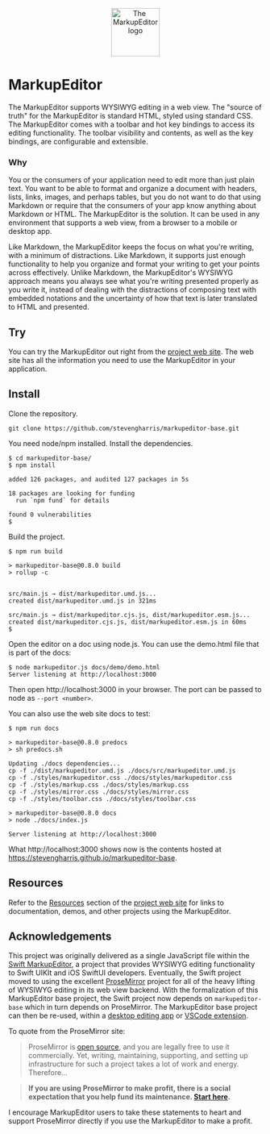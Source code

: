 <p align="center">
    <img alt="The MarkupEditor logo" src="https://github.com/user-attachments/assets/c67b6aa0-2576-4a0b-81d0-229ee501b59d" width="96px" height="96px" >
</p>

# MarkupEditor

The MarkupEditor supports WYSIWYG editing in a web view. The "source of truth" for the MarkupEditor is standard HTML, styled using standard CSS.
The MarkupEditor comes with a toolbar and hot key bindings to access its editing functionality. The toolbar visibility and contents, 
as well as the key bindings, are configurable and extensible.

### Why

You or the consumers of your application need to edit more than just plain text. You want to be able to format and organize a document with 
headers, lists, links, images, and perhaps tables, but you do not want to do that using Markdown or require that the consumers of your app 
know anything about Markdown or HTML.  The MarkupEditor is the solution. It can be used in any environment that supports a web view, from a 
browser to a mobile or desktop app.

Like Markdown, the MarkupEditor keeps the focus on what you're writing, with a minimum of distractions. Like Markdown, it supports just enough 
functionality to help you organize and format your writing to get your points across effectively. Unlike Markdown, the MarkupEditor's WYSIWYG 
approach means you always see what you're writing presented properly as you write it, instead of dealing with the distractions of composing 
text with embedded notations and the uncertainty of how that text is later translated to HTML and presented.

## Try

You can try the MarkupEditor out right from the [project web site](https://stevengharris.github.io/markupeditor-base/). The web site has all 
the information you need to use the MarkupEditor in your application.

## Install

Clone the repository.

```
git clone https://github.com/stevengharris/markupeditor-base.git
```

You need node/npm installed. Install the dependencies.

```
$ cd markupeditor-base/
$ npm install

added 126 packages, and audited 127 packages in 5s

18 packages are looking for funding
  run `npm fund` for details

found 0 vulnerabilities
$ 
```

Build the project.

```
$ npm run build

> markupeditor-base@0.8.0 build
> rollup -c


src/main.js → dist/markupeditor.umd.js...
created dist/markupeditor.umd.js in 321ms

src/main.js → dist/markupeditor.cjs.js, dist/markupeditor.esm.js...
created dist/markupeditor.cjs.js, dist/markupeditor.esm.js in 60ms
$ 
```

Open the editor on a doc using node.js. You can use the demo.html file that is part of the docs:

```
$ node markupeditor.js docs/demo/demo.html 
Server listening at http://localhost:3000
```

Then open http://localhost:3000 in your browser. The port can be passed to node as `--port <number>`.

You can also use the web site docs to test:

```
$ npm run docs

> markupeditor-base@0.8.0 predocs
> sh predocs.sh

Updating ./docs dependencies...
cp -f ./dist/markupeditor.umd.js ./docs/src/markupeditor.umd.js
cp -f ./styles/markupeditor.css ./docs/styles/markupeditor.css
cp -f ./styles/markup.css ./docs/styles/markup.css
cp -f ./styles/mirror.css ./docs/styles/mirror.css
cp -f ./styles/toolbar.css ./docs/styles/toolbar.css

> markupeditor-base@0.8.0 docs
> node ./docs/index.js

Server listening at http://localhost:3000
```

What http://localhost:3000 shows now is the contents hosted at https://stevengharris.github.io/markupeditor-base.

## Resources

Refer to the [Resources](https://stevengharris.github.io/markupeditor-base/#resources) section of the [project web site](https://stevengharris.github.io/markupeditor-base/)
for links to documentation, demos, and other projects using the MarkupEditor.

## Acknowledgements

This project was originally delivered as a single JavaScript file within the [Swift MarkupEditor](https://github.com/stevengharris/MarkupEditor), 
a project that provides WYSIWYG editing functionality to Swift UIKIt and iOS SwiftUI developers. Eventually, the Swift project moved to using the 
excellent [ProseMirror](https://prosemirror.net) project for all of the heavy lifting of WYSIWYG editing in its web view backend. With the formalization 
of this MarkupEditor base project, the Swift project now depends on `markupeditor-base` which in turn depends on ProseMirror. The MarkupEditor base 
project can then be re-used, within a [desktop editing app](https://github.com/stevengharris/markupeditor-desktop) or 
[VSCode extension](https://github.com/stevengharris/markupeditor-vs).

To quote from the ProseMirror site:

> ProseMirror is [open source](https://github.com/ProseMirror/prosemirror/blob/master/LICENSE), and you are legally free to use it commercially. Yet, writing, maintaining, supporting, and setting up infrastructure for such a project takes a lot of work and energy. Therefore...

> **If you are using ProseMirror to make profit, there is a social expectation that you help fund its maintenance. [Start here](http://marijnhaverbeke.nl/fund/).**

I encourage MarkupEditor users to take these statements to heart and support ProseMirror directly if you use the MarkupEditor to make a profit.



